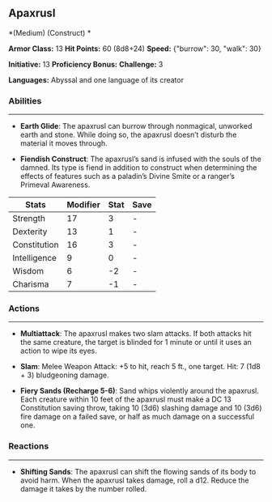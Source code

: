 ## Apaxrusl
*(Medium) (Construct) *

**Armor Class:** 13
**Hit Points:** 60 (8d8+24)
**Speed:** {"burrow": 30, "walk": 30}

**Initiative:** 13
**Proficiency Bonus:**
**Challenge:** 3

**Languages:** Abyssal and one language of its creator

### Abilities
 --- 
- **Earth Glide**: The apaxrusl can burrow through nonmagical, unworked earth and stone. While doing so, the apaxrusl doesn’t disturb the material it moves through.

- **Fiendish Construct**: The apaxrusl’s sand is infused with the souls of the damned. Its type is fiend in addition to construct when determining the effects of features such as a paladin’s Divine Smite or a ranger’s Primeval Awareness.



| Stats | Modifier | Stat | Save
| ---- | ---- | ---- | ---- |
| Strength | 17 | 3 | - |
| Dexterity | 13 | 1 | - |
| Constitution | 16 | 3 | - |
| Intelligence | 9 | 0 | - |
| Wisdom | 6 | -2 | - |
| Charisma | 7 | -1 | - |

### Actions
 --- 
- **Multiattack**: The apaxrusl makes two slam attacks. If both attacks hit the same creature, the target is blinded for 1 minute or until it uses an action to wipe its eyes.

- **Slam**: Melee Weapon Attack: +5 to hit, reach 5 ft., one target. Hit: 7 (1d8 + 3) bludgeoning damage.

- **Fiery Sands (Recharge 5-6)**: Sand whips violently around the apaxrusl. Each creature within 10 feet of the apaxrusl must make a DC 13 Constitution saving throw, taking 10 (3d6) slashing damage and 10 (3d6) fire damage on a failed save, or half as much damage on a successful one.

### Reactions
 --- 
- **Shifting Sands**: The apaxrusl can shift the flowing sands of its body to avoid harm. When the apaxrusl takes damage, roll a d12. Reduce the damage it takes by the number rolled.

